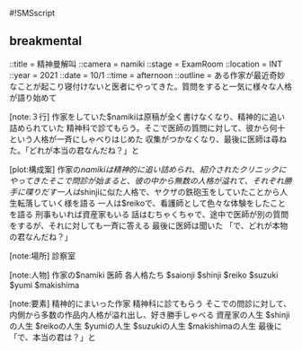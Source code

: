 #!SMSscript

## breakmental

::title = 精神曼解叫
::camera = namiki
::stage = ExamRoom
::location = INT
::year = 2021
::date = 10/1
::time = afternoon
::outline = ある作家が最近奇妙なことが起こり寝付けないと医者にやってきた。質問をすると一気に様々な人格が語り始めて

[note:３行]
作家をしていた$namikiは原稿が全く書けなくなり、精神的に追い詰められていた
精神科で診てもらう。そこで医師の質問に対して、彼から何十という人格が一斉にしゃべりはじめた
収集がつかなくなり、最後に医師は尋ねた。「どれが本当の君なんだね？」と

[plot:構成案]
作家の$namikiは精神的に追い詰められ、紹介されたクリニックにやってきた
そこで問診が始まると、彼の中から無数の人格が溢れて、それぞれ勝手に喋りだす
一人は$shinjiに似た人格で、ヤクザの鉄砲玉をしていたことから人生転落していく様を語る
一人は$reikoで、看護師として色々な体験をしたことを語る
刑事もいれば資産家もいる
話はむちゃくちゃで、途中で医師が別の質問をするが、それに対しても一斉に答える
最後に医師は聞いた
「で、どれが本物の君なんだね？」

[note:場所]
診察室

[note:人物]
作家の$namiki
医師
各人格たち
$saionji
$shinji
$reiko
$suzuki
$yumi
$makishima

[note:要素]
精神的にまいった作家
精神科に診てもらう
そこでの問診に対して、内側から多数の作品内人格が溢れ出し、好き勝手しゃべる
資産家の人生
$shinjiの人生
$reikoの人生
$yumiの人生
$suzukiの人生
$makishimaの人生
最後に「で、本当の君は？」と

